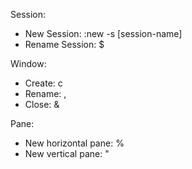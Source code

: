 Session:
- New Session: <prefix> :new -s [session-name]
- Rename Session: <prefix> $

Window:
- Create: <prefix> c
- Rename: <prefix> ,
- Close: <prefix> &

Pane:
- New horizontal pane: <prefix> %
- New vertical pane: <prefix> "
